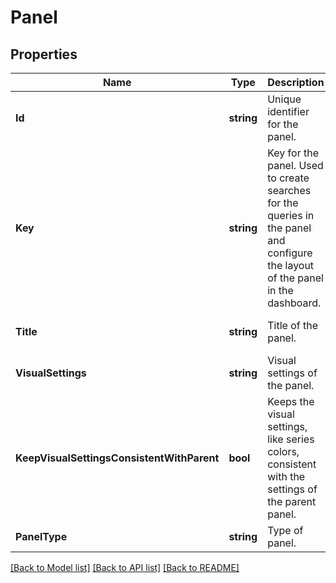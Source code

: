 # Panel

## Properties
Name | Type | Description | Notes
------------ | ------------- | ------------- | -------------
**Id** | **string** | Unique identifier for the panel. | [optional] [default to null]
**Key** | **string** | Key for the panel. Used to create searches for the queries in the panel and configure the layout of the panel in the dashboard.  | [default to null]
**Title** | **string** | Title of the panel. | [optional] [default to null]
**VisualSettings** | **string** | Visual settings of the panel. | [optional] [default to null]
**KeepVisualSettingsConsistentWithParent** | **bool** | Keeps the visual settings, like series colors, consistent with the settings of the parent panel. | [optional] [default to true]
**PanelType** | **string** | Type of panel. | [default to null]

[[Back to Model list]](../README.md#documentation-for-models) [[Back to API list]](../README.md#documentation-for-api-endpoints) [[Back to README]](../README.md)

